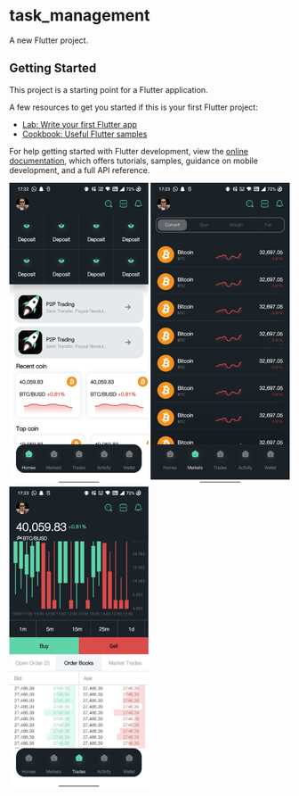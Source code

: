 # task_management

A new Flutter project.

## Getting Started

This project is a starting point for a Flutter application.

A few resources to get you started if this is your first Flutter project:

- [Lab: Write your first Flutter app](https://docs.flutter.dev/get-started/codelab)
- [Cookbook: Useful Flutter samples](https://docs.flutter.dev/cookbook)

For help getting started with Flutter development, view the
[online documentation](https://docs.flutter.dev/), which offers tutorials,
samples, guidance on mobile development, and a full API reference.


<img src="screenshot/Screenshot_2024-07-23-17-22-56-97_1efa7ee536e3ef863798e1f383010123.jpg" width="250"/>
<img src="screenshot/Screenshot_2024-07-23-17-23-01-28_1efa7ee536e3ef863798e1f383010123.jpg" width="250"/>
<img src="screenshot/Screenshot_2024-07-23-17-23-06-17_1efa7ee536e3ef863798e1f383010123.jpg" width="250"/>
